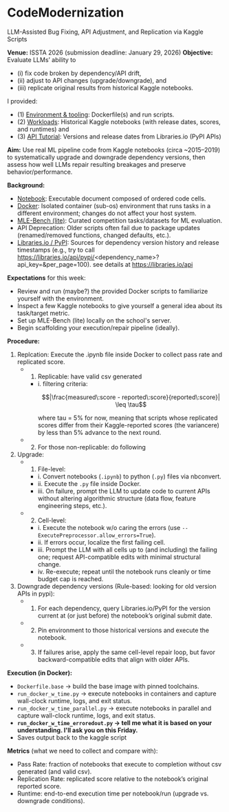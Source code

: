 # CodeModernization
LLM-Assisted Bug Fixing, API Adjustment, and Replication via Kaggle Scripts


**Venue:** ISSTA 2026 (submission deadline: January 29, 2026)
**Objective:** Evaluate LLMs’ ability to 
 - (i) fix code broken by dependency/API drift, 
 - (ii) adjust to API changes (upgrade/downgrade), and 
 - (iii) replicate original results from historical Kaggle notebooks.

I provided:
 - (1) [Environment & tooling](https://github.com/Bihui-Jin/CodeModernization/tree/main/docker): Dockerfile(s) and run scripts.
 - (2) [Workloads](https://github.com/Bihui-Jin/CodeModernization/tree/main/notebooks): Historical Kaggle notebooks (with release dates, scores, and runtimes) and
 - (3) [API Tutorial](https://libraries.io/api): Versions and release dates from Libraries.io (PyPI APIs)

**Aim:** Use real ML pipeline code from Kaggle notebooks (circa ~2015–2019) to systematically upgrade and downgrade dependency versions, then assess how well LLMs repair resulting breakages and preserve behavior/performance.

**Background:**
- [Notebook](https://github.com/Bihui-Jin/CodeModernization/tree/main/notebooks): Executable document composed of ordered code cells.
- [Docker](https://github.com/Bihui-Jin/CodeModernization/tree/main/docker): Isolated container (sub-os) environment that runs tasks in a different environment; changes do not affect your host system.
- [MLE-Bench (lite)](https://github.com/openai/mle-bench): Curated competition tasks/datasets for ML evaluation.
- API Deprecation: Older scripts often fail due to package updates (renamed/removed functions, changed defaults, etc.).
- [Libraries.io / PyPI](https://libraries.io/api): Sources for dependency version history and release timestamps (e.g., try to call https://libraries.io/api/pypi/<dependency_name>?api_key=<xxx>&per_page=100). see details at https://libraries.io/api


**Expectations** for this week:
- Review and run (maybe?) the provided Docker scripts to familiarize yourself with the environment.
- Inspect a few Kaggle notebooks to give yourself a general idea about its task/target metric.
- Set up MLE-Bench (lite) locally on the school's server.
- Begin scaffolding your execution/repair pipeline (ideally).

**Procedure:**
1. Replcation: Execute the .ipynb file inside Docker to collect pass rate and replicated score.
    - 1. Replicable: have valid csv generated
       * i. filtering criteria:
         ```math
         |\frac{measured\:score - reported\:score}{reported\:score}| \leq \tau
         ```
         where tau = 5% for now, meaning that scripts whose replicated scores differ from their Kaggle-reported scores (the variancere) by less than 5% advance to the next round.
         
    - 2. For those non-replicable: do following
2. Upgrade:
    - 1. File-level:
       * i. Convert notebooks (`.ipynb`) to python (`.py`) files via nbconvert.
       * ii. Execute the `.py` file inside Docker.
       * iii. On failure, prompt the LLM to update code to current APIs without altering algorithmic structure (data flow, feature engineering steps, etc.). 
    - 2. Cell-level:
       * i. Execute the notebook w/o caring the errors (use `--ExecutePreprocessor.allow_errors=True`).
       * ii. If errors occur, localize the first failing cell.
       * iii. Prompt the LLM with all cells up to (and including) the failing one; request API-compatible edits with minimal structural change.
       * iv. Re-execute; repeat until the notebook runs cleanly or time budget cap is reached.
3. Downgrade dependency versions (Rule-based: looking for old version APIs in pypi):
    - 1. For each dependency, query Libraries.io/PyPI for the version current at (or just before) the notebook’s original submit date.
    - 2. Pin environment to those historical versions and execute the notebook.
    - 3. If failures arise, apply the same cell-level repair loop, but favor backward-compatible edits that align with older APIs.

**Execution (in Docker):**
- `Dockerfile.base` → build the base image with pinned toolchains.
- `run_docker_w_time.py` → execute notebooks in containers and capture wall-clock runtime, logs, and exit status.
- `run_docker_w_time_parallel.py` → execute notebooks in parallel and capture wall-clock runtime, logs, and exit status.
- **`run_docker_w_time_erroredout.py` → tell me what it is based on your understanding. I'll ask you on this Friday.**
- Saves output back to the kaggle script

**Metrics** (what we need to collect and compare with):
- Pass Rate: fraction of notebooks that execute to completion without csv generated (and valid csv).
- Replication Rate: replicated score relative to the notebook’s original reported score.
- Runtime: end-to-end execution time per notebook/run (upgrade vs. downgrade conditions).
